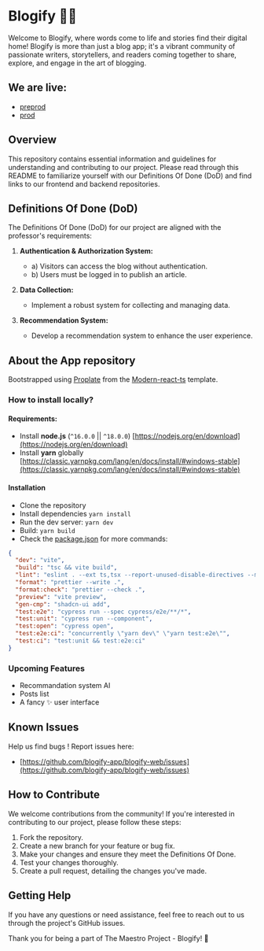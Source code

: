 # Blogify 📑✨

Welcome to Blogify, where words come to life and stories find their digital home! Blogify is more than just a blog app; it's a vibrant community of passionate writers, storytellers, and readers coming together to share, explore, and engage in the art of blogging.

## We are live:

- [preprod](https://blogify-preprod.vercel.app)
- [prod](https://blogify-prod.vercel.app)

## Overview

This repository contains essential information and guidelines for understanding and contributing to our project. Please read through this README to familiarize yourself with our Definitions Of Done (DoD) and find links to our frontend and backend repositories.

## Definitions Of Done (DoD)

The Definitions Of Done (DoD) for our project are aligned with the professor's requirements:

1. **Authentication & Authorization System:**

   - a) Visitors can access the blog without authentication.
   - b) Users must be logged in to publish an article.

2. **Data Collection:**

   - Implement a robust system for collecting and managing data.

3. **Recommendation System:**
   - Develop a recommendation system to enhance the user experience.

## About the App repository

Bootstrapped using [Proplate](https://github.com/YumeT023/proplate) from the [Modern-react-ts](https://github.com/YumeT023/modern-react-ts/tree/master) template.

### How to install locally?

#### Requirements:

- Install **node.js** (`^16.0.0` || `^18.0.0`) [https://nodejs.org/en/download](https://nodejs.org/en/download)
- Install **yarn** globally [https://classic.yarnpkg.com/lang/en/docs/install/#windows-stable](https://classic.yarnpkg.com/lang/en/docs/install/#windows-stable)

#### Installation

- Clone the repository
- Install dependencies `yarn install`
- Run the dev server: `yarn dev`
- Build: `yarn build`
- Check the <u>package.json</u> for more commands:

```json
{
  "dev": "vite",
  "build": "tsc && vite build",
  "lint": "eslint . --ext ts,tsx --report-unused-disable-directives --max-warnings 0",
  "format": "prettier --write .",
  "format:check": "prettier --check .",
  "preview": "vite preview",
  "gen-cmp": "shadcn-ui add",
  "test:e2e": "cypress run --spec cypress/e2e/**/*",
  "test:unit": "cypress run --component",
  "test:open": "cypress open",
  "test:e2e:ci": "concurrently \"yarn dev\" \"yarn test:e2e\"",
  "test:ci": "test:unit && test:e2e:ci"
}
```

### Upcoming Features

- Recommandation system AI
- Posts list
- A fancy ✨ user interface

## Known Issues

Help us find bugs !
Report issues here:

- [https://github.com/blogify-app/blogify-web/issues](https://github.com/blogify-app/blogify-web/issues)

## How to Contribute

We welcome contributions from the community! If you're interested in contributing to our project, please follow these steps:

1. Fork the repository.
2. Create a new branch for your feature or bug fix.
3. Make your changes and ensure they meet the Definitions Of Done.
4. Test your changes thoroughly.
5. Create a pull request, detailing the changes you've made.

## Getting Help

If you have any questions or need assistance, feel free to reach out to us through the project's GitHub issues.

Thank you for being a part of The Maestro Project - Blogify! 🚀
